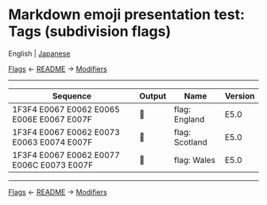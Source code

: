 # Markdown emoji presentation test: Tags (subdivision flags)

English | [Japanese](../ja/tags.md)

[Flags](flags.md) ← [README](../README.md#tags-subdivision-flags) → [Modifiers](modifiers.md)

----------------------------------------

| Sequence | Output | Name | Version |
| - | - | - | - |
| <span id="1F3F4-E0067-E0062-E0065-E006E-E0067-E007F">1F3F4 E0067 E0062 E0065 E006E E0067 E007F | 🏴󠁧󠁢󠁥󠁮󠁧󠁿 | flag: England | E5.0 |
| <span id="1F3F4-E0067-E0062-E0073-E0063-E0074-E007F">1F3F4 E0067 E0062 E0073 E0063 E0074 E007F | 🏴󠁧󠁢󠁳󠁣󠁴󠁿 | flag: Scotland | E5.0 |
| <span id="1F3F4-E0067-E0062-E0077-E006C-E0073-E007F">1F3F4 E0067 E0062 E0077 E006C E0073 E007F | 🏴󠁧󠁢󠁷󠁬󠁳󠁿 | flag: Wales | E5.0 |

----------------------------------------

[Flags](flags.md) ← [README](../README.md#tags-subdivision-flags) → [Modifiers](modifiers.md)
